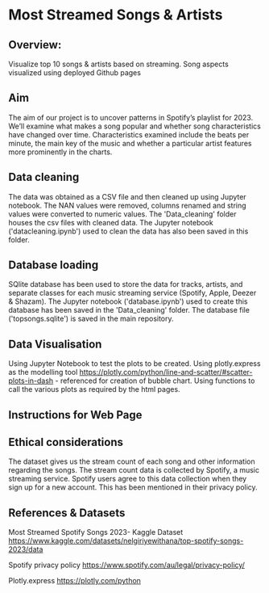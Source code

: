 # Most Streamed Songs & Artists

## Overview:
Visualize top 10 songs & artists based on streaming. 
Song aspects visualized using deployed Github pages

## Aim
The aim of our project is to uncover patterns in Spotify’s playlist for 2023. We’ll examine what makes a song popular and whether song characteristics have changed over time.
Characteristics examined include the beats per minute, the main key of the music and whether a particular artist features more prominently in the charts.

## Data cleaning 
The data was obtained as a CSV file and then cleaned up using Jupyter notebook. The NAN values were removed, columns renamed and string values were converted to numeric values. The 'Data_cleaning' folder houses the csv files with cleaned data.
The Jupyter notebook ('datacleaning.ipynb') used to clean the data has also been saved in this folder.

## Database loading
SQlite database has been used to store the data for tracks, artists, and separate classes for each music streaming service (Spotify, Apple, Deezer & Shazam). 
The Jupyter notebook ('database.ipynb') used to create this database has been saved in the 'Data_cleaning' folder.
The database file ('topsongs.sqlite') is saved in the main repository.

## Data Visualisation
Using Jupyter Notebook to test the plots to be created. Using plotly.express as the modelling tool
https://plotly.com/python/line-and-scatter/#scatter-plots-in-dash - referenced for creation of bubble chart.
Using functions to call the various plots as required by the html pages.

## Instructions for Web Page

## Ethical considerations
The dataset gives us the stream count of each song and other information regarding the songs. The stream count data is collected by Spotify, a music streaming service. Spotify users agree to this data collection when they sign up for a new account. This has been mentioned in their privacy policy.


## References & Datasets

Most Streamed Spotify Songs 2023- Kaggle Dataset https://www.kaggle.com/datasets/nelgiriyewithana/top-spotify-songs-2023/data

Spotify privacy policy https://www.spotify.com/au/legal/privacy-policy/

Plotly.express https://plotly.com/python




